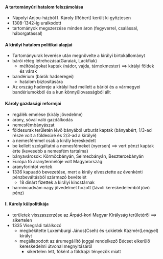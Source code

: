 #### A tartományúri hatalom felszámolása
- Nápolyi Anjou-házból I. Károly (Róbert) került ki győztesen
- 1308-1342-ig uralkodott
- tartományok megszerzése minden áron (fegyverrel, csalással, háborgatással)
#### A királyi hatalom politikai alapjai
- Tartományurak leverése után megnövelte a királyi birtokállományt
- bárói réteg létrehozása(Garaiak, Lackfiak)
	- méltóságokat kaptak (nádor, vajda, tárnokmester) ==> királyi földek és várak
- bandérium (bárók hadseregei)
	- hatalom biztosítására
- Az ország hadereje a királyi had mellett a báriói és a vármegyei bandériumokból és a kun könnyűlovasságból állt
#### Károly gazdasági reformjai
- regálék emelése (király jövedelme)
- arany, sóval való gazdálkodás
- nemesfémbányászat
- földesurak területén lévő bányából urburát kaptak (bányabért, 1/3-ad része volt a földesúré és 2/3-ad a királyé)
- a nemesfémmel csak a király kereskedett
- be kellett szolgáltatni a nemesfémeket (nyersen) ==> vert pénzt kaptak érte (kevesebb a nemesfém tartalma)
- bányavárosok: Körmöcbányán, Selmecbányán, Besztercebányán
- Európa fő aranytermelője volt Magyarország
- aranyforintot vertek
- 1336 kapuadó bevezetése, mert a király elvesztette az évenkénti pénzbeváltásból származó bevételét
	- 18 dinárt fizettek a királyi kincstárnak
- harmincadvám nagy jövedelmet hozott (távoli kereskedelemből jövő pénz)
#### I. Károly külpolitikája
- területek visszaszerzése az Árpád-kori Magyar Királyság területéről ==> sikertelen
- 1335 Visegrádi találkozó
	- megbékítette Luxemburgi János(Cseh) és Łokietek Kázmér(Lengyel) királyt
	- megállapodott az árumegállító joggal rendelkező Bécset elkerülő kereskedelmi útvonal megnyitásáról
		- sikertelen lett, főként a földrajzi tényezők miatt
